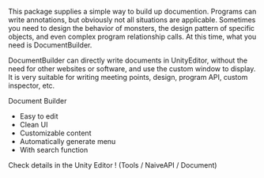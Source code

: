 This package supplies a simple way to build up documention.
Programs can write annotations, but obviously not all situations are applicable. Sometimes you need to design the behavior of monsters, the design pattern of specific objects, and even complex program relationship calls. At this time, what you need is DocumentBuilder.

DocumentBuilder can directly write documents in UnityEditor, without the need for other websites or software, and use the custom window to display. It is very suitable for writing meeting points, design, program API, custom inspector, etc.

Document Builder
- Easy to edit
- Clean UI
- Customizable content
- Automatically generate menu
- With search function

Check details in the Unity Editor !
(Tools / NaiveAPI / Document)